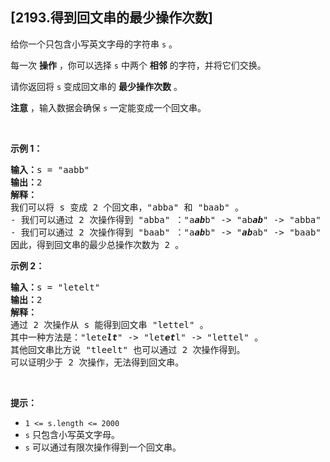 ## [2193.得到回文串的最少操作次数]
<p>给你一个只包含小写英文字母的字符串&nbsp;<code>s</code>&nbsp;。</p>

<p>每一次 <strong>操作</strong>&nbsp;，你可以选择 <code>s</code>&nbsp;中两个 <strong>相邻</strong>&nbsp;的字符，并将它们交换。</p>

<p>请你返回将 <code>s</code>&nbsp;变成回文串的 <strong>最少操作次数</strong>&nbsp;。</p>

<p><strong>注意</strong>&nbsp;，输入数据会确保&nbsp;<code>s</code>&nbsp;一定能变成一个回文串。</p>

<p>&nbsp;</p>

<p><strong>示例 1：</strong></p>

<pre><b>输入：</b>s = "aabb"
<b>输出：</b>2
<strong>解释：</strong>
我们可以将 s 变成 2 个回文串，"abba" 和 "baab" 。
- 我们可以通过 2 次操作得到 "abba" ："a<em><strong>ab</strong></em>b" -&gt; "ab<em><strong>ab</strong></em>" -&gt; "abba" 。
- 我们可以通过 2 次操作得到 "baab" ："a<em><strong>ab</strong></em>b" -&gt; "<em><strong>ab</strong></em>ab" -&gt; "baab" 。
因此，得到回文串的最少总操作次数为 2 。
</pre>

<p><strong>示例 2：</strong></p>

<pre><b>输入：</b>s = "letelt"
<b>输出：</b>2
<strong>解释：</strong>
通过 2 次操作从 s 能得到回文串 "lettel" 。
其中一种方法是："lete<em><strong>lt</strong></em>" -&gt; "let<em><strong>et</strong></em>l" -&gt; "lettel" 。
其他回文串比方说 "tleelt" 也可以通过 2 次操作得到。
可以证明少于 2 次操作，无法得到回文串。
</pre>

<p>&nbsp;</p>

<p><strong>提示：</strong></p>

<ul>
	<li><code>1 &lt;= s.length &lt;= 2000</code></li>
	<li><code>s</code>&nbsp;只包含小写英文字母。</li>
	<li><code>s</code>&nbsp;可以通过有限次操作得到一个回文串。</li>
</ul>
